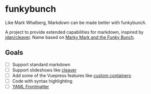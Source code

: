# funkybunch

Like Mark Whalberg, Markdown can be made better with funkybunch.

A project to provide extended capabilities for markdown, inspired by [jdan/cleaver](https://github.com/jdan/cleaver). Name based on [Marky Mark and the Funky Bunch](https://en.wikipedia.org/wiki/Marky_Mark_and_the_Funky_Bunch).

## Goals

* [ ] Support standard markdown
* [ ] Support slideshows like [cleaver](https://github.com/jdan/cleaver)
* [ ] Add some of the Vuepress features like [custom containers](https://vuepress.vuejs.org/guide/markdown.html#custom-containers)
* [ ] Code with syntax highlighting
* [ ] [YAML Frontmatter](https://jekyllrb.com/docs/front-matter)
